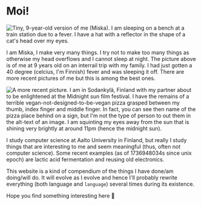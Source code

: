# Moi!

<img src="./build/About/small-miska.webp" alt="Tiny, 9-year-old version of me (Miska). I am sleeping on a
bench at a train station due to a fever. I have a hat with a reflector in the
shape of a cat's head over my eyes." />

I am Miska, I make very many things. I try not to make too many things as
otherwise my head overflows and I cannot sleep at night. The picture above is of
me at 9 years old on an interrail trip with my family. I had just gotten a 40
degree (celcius, I'm Finnish) fever and was sleeping it off. There are more
recent pictures of me but this is among the best ones.

<img src="./build/About/big-miska.webp" alt="A more recent picture. I am in Sodankylä, Finland
with my partner about to be enlightened at the Midnight sun film festival. I
have the remains of a terrible vegan-not-designed-to-be-vegan pizza grasped
between my thumb, index finger and middle finger. In fact, you can see then name
of the pizza place behind on a sign, but I'm not the type of person to out them
in the alt-text of an image. I am squinting my eyes away from the sun that is
shining very brightly at around 11pm (hence the midnight sun)." />

I study computer science at Aalto University in Finland, but really I study
things that are interesting to me and seem meaningful (thus, often not computer
science). Some recent examples (as of 1736948034s since unix epoch) are lactic acid
fermentation and reusing old electronics.

This website is a kind of compendium of the things I have done/am doing/will do.
It will evolve as I evolve and hence I'll probably rewrite everything (both
language and `language`) several times during its existence.

Hope you find something interesting here 🙌
